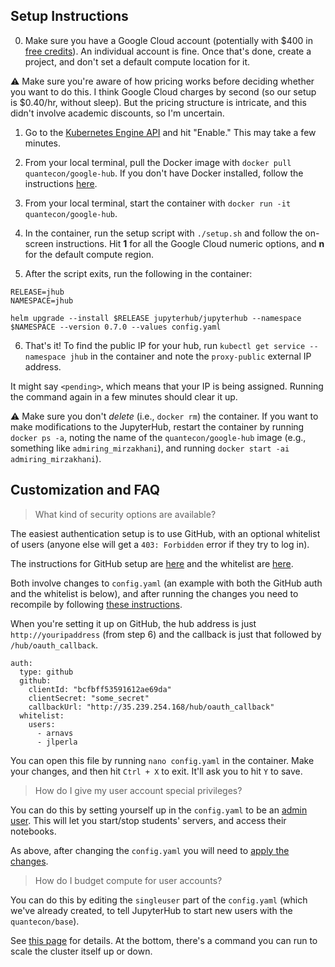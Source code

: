 ## Setup Instructions

0. Make sure you have a Google Cloud account (potentially with \$400 in [free credits](https://cloud.google.com/free/)). An individual account is fine. Once that's done, create a project, and don't set a default compute location for it.

:warning: Make sure you're aware of how pricing works before deciding whether you want to do this. I think Google Cloud charges by second (so our setup is \$0.40/hr, without sleep). But the pricing structure is intricate, and this didn't involve academic discounts, so I'm uncertain. 

1. Go to the [Kubernetes Engine API](https://console.cloud.google.com/apis/api/container.googleapis.com/overview) and hit "Enable." This may take a few minutes.

2. From your local terminal, pull the Docker image with `docker pull quantecon/google-hub`. If you don't have Docker installed, follow the instructions [here](https://lectures.quantecon.org/jl/tools_editors.html#Docker).

3. From your local terminal, start the container with `docker run -it quantecon/google-hub`.

4. In the container, run the setup script with `./setup.sh` and follow the on-screen instructions. Hit **1** for all the Google Cloud numeric options, and **n** for the default compute region.

5. After the script exits, run the following in the container:

```
RELEASE=jhub
NAMESPACE=jhub

helm upgrade --install $RELEASE jupyterhub/jupyterhub --namespace $NAMESPACE --version 0.7.0 --values config.yaml
```

6. That's it! To find the public IP for your hub, run `kubectl get service --namespace jhub` in the container and note the `proxy-public` external IP address.

It might say `<pending>`, which means that your IP is being assigned. Running the command again in a few minutes should clear it up.

:warning: Make sure you don't _delete_ (i.e., `docker rm`) the container. If you want to make modifications to the JupyterHub, restart the container by running `docker ps -a`, noting the name of the `quantecon/google-hub` image (e.g., something like `admiring_mirzakhani`), and running `docker start -ai admiring_mirzakhani`).

## Customization and FAQ

> What kind of security options are available?

The easiest authentication setup is to use GitHub, with an optional whitelist of users (anyone else will get a `403: Forbidden` error if they try to log in).

The instructions for GitHub setup are [here](https://zero-to-jupyterhub.readthedocs.io/en/latest/authentication.html) and the whitelist are [here](https://zero-to-jupyterhub.readthedocs.io/en/latest/authentication.html#adding-a-whitelist).

Both involve changes to `config.yaml` (an example with both the GitHub auth and the whitelist is below), and after running the changes you need to recompile by following [these instructions](https://zero-to-jupyterhub.readthedocs.io/en/latest/extending-jupyterhub.html).

When you're setting it up on GitHub, the hub address is just `http://youripaddress` (from step 6) and the callback is just that followed by `/hub/oauth_callback`.

```
auth:
  type: github
  github:
    clientId: "bcfbff53591612ae69da"
    clientSecret: "some_secret"
    callbackUrl: "http://35.239.254.168/hub/oauth_callback"
  whitelist:
    users:
      - arnavs
      - jlperla
```

You can open this file by running `nano config.yaml` in the container. Make your changes, and then hit `Ctrl + X` to exit. It'll ask you to hit `Y` to save.

> How do I give my user account special privileges?

You can do this by setting yourself up in the `config.yaml` to be an [admin user](https://zero-to-jupyterhub.readthedocs.io/en/latest/user-management.html#admin-users). This will let you start/stop students' servers, and access their notebooks.

As above, after changing the `config.yaml` you will need to [apply the changes](https://zero-to-jupyterhub.readthedocs.io/en/latest/extending-jupyterhub.html).

> How do I budget compute for user accounts?

You can do this by editing the `singleuser` part of the `config.yaml` (which we've already created, to tell JupyterHub to start new users with the `quantecon/base`).

See [this page](https://zero-to-jupyterhub.readthedocs.io/en/latest/user-resources.html) for details. At the bottom, there's a command you can run to scale the cluster itself up or down.
